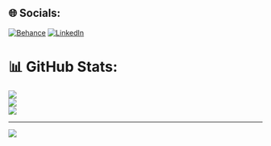 
## 🌐 Socials:
[![Behance](https://img.shields.io/badge/Behance-1769ff?logo=behance&logoColor=white)](https://behance.net/https://www.behance.net/lorraindeoduco) [![LinkedIn](https://img.shields.io/badge/LinkedIn-%230077B5.svg?logo=linkedin&logoColor=white)](https://linkedin.com/in/https://www.linkedin.com/in/lorraine-anne-deoduco/) 
# 📊 GitHub Stats:
![](https://github-readme-stats.vercel.app/api?username=raine05&theme=radical&hide_border=false&include_all_commits=true&count_private=true)<br/>
![](https://github-readme-streak-stats.herokuapp.com/?user=raine05&theme=radical&hide_border=false)<br/>
![](https://github-readme-stats.vercel.app/api/top-langs/?username=raine05&theme=radical&hide_border=false&include_all_commits=true&count_private=true&layout=compact)

---
[![](https://visitcount.itsvg.in/api?id=raine05&icon=0&color=6)](https://visitcount.itsvg.in)

<!-- Proudly created with GPRM ( https://gprm.itsvg.in ) -->
